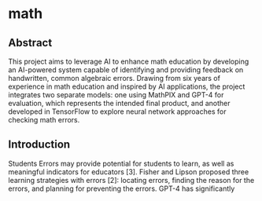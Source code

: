 # math

## Abstract
This project aims to leverage AI to enhance math education by developing an AI-powered system capable of identifying and providing feedback on handwritten, common algebraic errors. Drawing from six years of experience in math education and inspired by AI applications, the project integrates two separate models: one using MathPIX and GPT-4 for evaluation, which represents the intended final product, and another developed in TensorFlow to explore neural network approaches for checking math errors.

## Introduction
Students Errors may provide potential for students to learn, as well as meaningful indicators for educators [3]. Fisher and Lipson proposed three learning strategies with errors [2]: locating errors, finding the reason for the errors, and planning for preventing the errors. GPT-4 has significantly